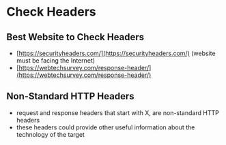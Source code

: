 # Check Headers

## Best Website to Check Headers

* [https://securityheaders.com/](https://securityheaders.com/) (website must be facing the Internet)
* [https://webtechsurvey.com/response-header/](https://webtechsurvey.com/response-header/)

## Non-Standard HTTP Headers

* request and response headers that start with X, are non-standard HTTP headers
* these headers could provide other useful information about the technology of the target&#x20;
